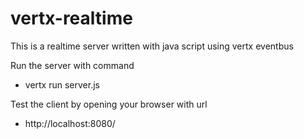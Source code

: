 # vertx-realtime

This is a realtime server written with java script using vertx eventbus

Run the server with command
  * vertx run server.js

Test the client by opening your browser with url 
  * http://localhost:8080/
